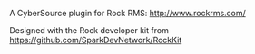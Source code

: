 A CyberSource plugin for Rock RMS: http://www.rockrms.com/

Designed with the Rock developer kit from https://github.com/SparkDevNetwork/RockKit